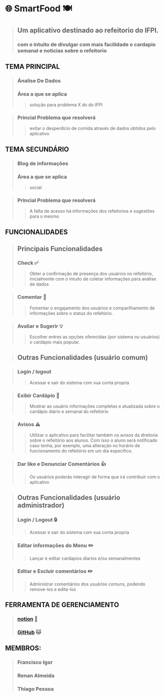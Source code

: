 # 🌐️ SmartFood 🍽️
> ## Um aplicativo destinado ao refeitorio do IFPI.
> ### com o intuito de divulgar com mais facilidade o cardapio semanal e noticias sobre o refeitorio

## TEMA PRINCIPAL
> ### Ánalise De Dados
> ### Área a que se aplica
> > solução para problema X do do IFPI

> ### Princial Problema que resolverá
> > evitar o desperdício de comida através de dados obtidos pelo aplicativo

## TEMA SECUNDÁRIO
> ### Blog de informações
> ### Área a que se aplica 
> > social

> ### Princial Problema que resolverá
> > A falta de acesso há informações dos refeitorios e sugestões para o mesmo 

## FUNCIONALIDADES
> ## Principais Funcionalidades
> ### Check ✅️
> > Obter a confirmação de presença dos usuários no refeitório, inicialmente com o intuito de coletar informações para análise de dados

> ### Comentar 💬️
> > Fomentar o engajamento dos usuários e comparilhamento de informações sobre o status do refeitório.

> ### Avaliar e Sugerir 💡️ 
> > Escolher entres as opções oferecidas (por sistema ou usuários) o cardápio mais popular.

> ## Outras Funcionalidades (usuário comum)

> ### Login / logout
> > Acessar e sair do sistema com sua conta propria

> ### Exibir Cardápio 📜️
> > Mostrar ao usuário informações completas e atualizada sobre o cardápio diário e semanal do refeitório

> ### Avisos ⚠️
> > Utilizar o aplicativo para facilitar também os avisos da diretoria sobre o refeitório aos alunos. Com isso o aluno será notificado caso tenha, por exemplo, uma alteração no horário de funcionamento do refeitório em um dia especifico.

> ### Dar like e Denunciar Comentários 👍️
> > Os usuários poderão interagir de forma que irá contribuir com o aplicativo


> ## Outras Funcionalidades (usuário administrador)
> ### Login / Logout 🔒️
> > Acessar e sair do sistema com sua conta propria

> ### Editar informações do Menu ✏️
> > Lançar e editar cardapios diarios e/ou semanalmentes

> ### Editar e Excluir comentários ✏️
> > Administrar comentários dos usuários comuns, podendo remove-los e edita-los

## FERRAMENTA DE GERENCIAMENTO
> ### [notion](https://notion.so) 📒️
> ### [GitHub](https://github.com) 🐱️

## MEMBROS:
> ### Francisco Igor
> ### Renan Almeida
> ### Thiago Pessoa